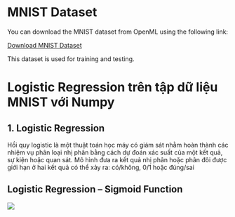 # MNIST Dataset

You can download the MNIST dataset from OpenML using the following link:

[Download MNIST Dataset](https://www.openml.org/search?type=data&sort=runs&id=554&status=active)

This dataset is used for training and testing.



# Logistic Regression trên tập dữ liệu MNIST với Numpy
## 1. Logistic Regression
Hồi quy logistic là một thuật toán học máy có giám sát nhằm hoàn thành các nhiệm vụ phân loại nhị phân bằng cách dự đoán xác suất của một kết quả, sự kiện hoặc quan sát. Mô hình đưa ra kết quả nhị phân hoặc phân đôi được giới hạn ở hai kết quả có thể xảy ra: có/không, 0/1 hoặc đúng/sai

## Logistic Regression – Sigmoid Function
<image src = "[EXERCISES_1/data/Logistic_Regression.png](https://github.com/Novanv/INTERVIEW-EXERCISES/blob/master/EXERCISES_1/data/Logistic_Regression.png)">
